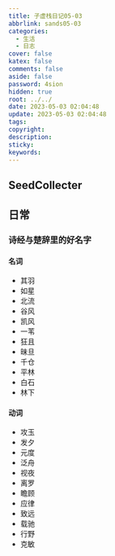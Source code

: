 ```yaml
---
title: 子虚栈日记05-03
abbrlink: sands05-03
categories:
  - 生活
  - 日志
cover: false
katex: false
comments: false
aside: false
password: 4sion
hidden: true
root: ../../
date: 2023-05-03 02:04:48
update: 2023-05-03 02:04:48
tags:
copyright:
description:
sticky:
keywords:
---
```


## SeedCollecter


## 日常

### 诗经与楚辞里的好名字
#### 名词
* 其羽
* 如星
* 北流
* 谷风
* 凯风
* 一苇
* 狂且
* 昧旦
* 千仓
* 平林
* 白石
* 林下
#### 动词
* 攻玉
* 发夕
* 元度
* 泛舟
* 视夜
* 离罗
* 瞻顾
* 应律
* 致远
* 载驰
* 行野
* 克敏